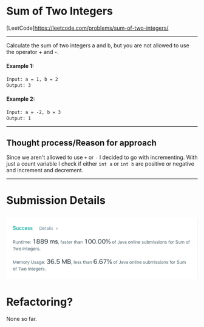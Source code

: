 # Sum of Two Integers
[LeetCode]https://leetcode.com/problems/sum-of-two-integers/

---
Calculate the sum of two integers a and b, but you are not allowed to use the operator + and -.

#### Example 1:

    Input: a = 1, b = 2
    Output: 3

#### Example 2:

    Input: a = -2, b = 3
    Output: 1
---

## Thought process/Reason for approach

Since we aren't allowed to use `+` or `-` I decided to go with incrementing. With just a count variable I check if either `int a` or `int b` are positive or negative and increment and decrement.


---
# Submission Details
![Details](https://github.com/ksbeasle/Algorithms/blob/master/sum-of-two-integers/submission-details.png?raw=true)
---
# Refactoring?
None so far.
